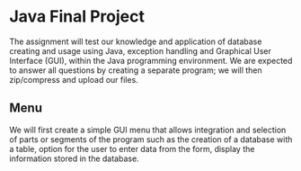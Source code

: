 # Java Final Project

The assignment will test our knowledge and application of database creating and usage using Java, exception handling and Graphical User Interface (GUI), within the Java programming environment.
We are expected to answer all questions by creating a separate program; we will then zip/compress and upload our files.

## Menu

We will first create a simple GUI menu that allows integration and selection of parts or segments of the program such as the creation of a database with a table, option for the user to enter data from the form, display the information stored in the database.                                                
